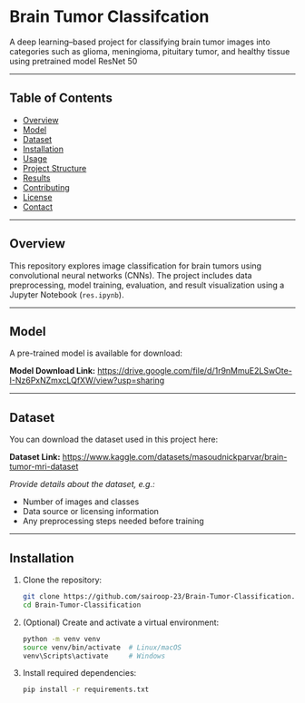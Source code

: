 # Brain Tumor Classifcation
A deep learning–based project for classifying brain tumor images into categories such as glioma, meningioma, pituitary tumor, and healthy tissue using pretrained model ResNet 50

---

## Table of Contents

- [Overview](#overview)  
- [Model](#model)  
- [Dataset](#dataset)  
- [Installation](#installation)  
- [Usage](#usage)  
- [Project Structure](#project-structure)  
- [Results](#results)  
- [Contributing](#contributing)  
- [License](#license)  
- [Contact](#contact)

---

## Overview

This repository explores image classification for brain tumors using convolutional neural networks (CNNs). The project includes data preprocessing, model training, evaluation, and result visualization using a Jupyter Notebook (`res.ipynb`).

---

## Model

A pre-trained model is available for download:

**Model Download Link:** https://drive.google.com/file/d/1r9nMmuE2LSwOte-I-Nz6PxNZmxcLQfXW/view?usp=sharing  



---

## Dataset

You can download the dataset used in this project here:

**Dataset Link:** https://www.kaggle.com/datasets/masoudnickparvar/brain-tumor-mri-dataset

*Provide details about the dataset, e.g.:*  
- Number of images and classes  
- Data source or licensing information  
- Any preprocessing steps needed before training

---

## Installation

1. Clone the repository:  
   ```bash
   git clone https://github.com/sairoop-23/Brain-Tumor-Classification.git
   cd Brain-Tumor-Classification

2. (Optional) Create and activate a virtual environment:
    ```bash
    python -m venv venv
    source venv/bin/activate  # Linux/macOS
    venv\Scripts\activate     # Windows


3. Install required dependencies:
    ```bash
    pip install -r requirements.txt

